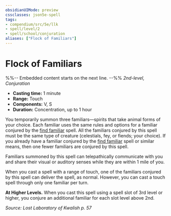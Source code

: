 ```yaml
---
obsidianUIMode: preview
cssclasses: json5e-spell
tags:
- compendium/src/5e/llk
- spell/level/2
- spell/school/conjuration
aliases: ["Flock of Familiars"]
---
```

# Flock of Familiars
%%-- Embedded content starts on the next line. --%%
*2nd-level, Conjuration*  

- **Casting time:** 1 minute
- **Range:** Touch
- **Components:** V, S
- **Duration:** Concentration, up to 1 hour

You temporarily summon three familiars—spirits that take animal forms of your choice. Each familiar uses the same rules and options for a familiar conjured by the [find familiar](2-Mechanics/CLI/spells/find-familiar.md) spell. All the familiars conjured by this spell must be the same type of creature (celestials, fey, or fiends; your choice). If you already have a familiar conjured by the [find familiar](2-Mechanics/CLI/spells/find-familiar.md) spell or similar means, then one fewer familiars are conjured by this spell.

Familiars summoned by this spell can telepathically communicate with you and share their visual or auditory senses while they are within 1 mile of you.

When you cast a spell with a range of touch, one of the familiars conjured by this spell can deliver the spell, as normal. However, you can cast a touch spell through only one familiar per turn.

**At Higher Levels.** When you cast this spell using a spell slot of 3rd level or higher, you conjure an additional familiar for each slot level above 2nd.

*Source: Lost Laboratory of Kwalish p. 57*